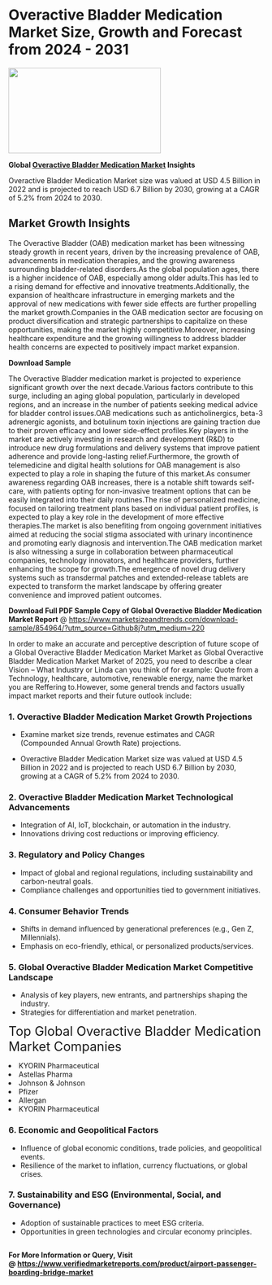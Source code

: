 <H1>Overactive Bladder Medication Market Size, Growth and Forecast from 2024 - 2031</H1><img class="aligncenter size-medium wp-image-584254" src="https://thirdeyenews.in/wp-content/uploads/2024/09/Global-Market-Research-300x168.jpeg" alt="" width="300" height="168" /><p><strong>Global&nbsp;<a href="https://www.marketsizeandtrends.com/download-sample/854964/?utm_source=Github8j?utm_medium=220">Overactive Bladder Medication Market</a> Insights</strong></p><p>Overactive Bladder Medication Market size was valued at USD 4.5 Billion in 2022 and is projected to reach USD 6.7 Billion by 2030, growing at a CAGR of 5.2% from 2024 to 2030.</p><p><h2>Market Growth Insights</h2> <p>The Overactive Bladder (OAB) medication market has been witnessing steady growth in recent years, driven by the increasing prevalence of OAB, advancements in medication therapies, and the growing awareness surrounding bladder-related disorders.As the global population ages, there is a higher incidence of OAB, especially among older adults.This has led to a rising demand for effective and innovative treatments.Additionally, the expansion of healthcare infrastructure in emerging markets and the approval of new medications with fewer side effects are further propelling the market growth.Companies in the OAB medication sector are focusing on product diversification and strategic partnerships to capitalize on these opportunities, making the market highly competitive.Moreover, increasing healthcare expenditure and the growing willingness to address bladder health concerns are expected to positively impact market expansion.</p> <p><strong>Download Sample</strong></p> <p>The Overactive Bladder medication market is projected to experience significant growth over the next decade.Various factors contribute to this surge, including an aging global population, particularly in developed regions, and an increase in the number of patients seeking medical advice for bladder control issues.OAB medications such as anticholinergics, beta-3 adrenergic agonists, and botulinum toxin injections are gaining traction due to their proven efficacy and lower side-effect profiles.Key players in the market are actively investing in research and development (R&D) to introduce new drug formulations and delivery systems that improve patient adherence and provide long-lasting relief.Furthermore, the growth of telemedicine and digital health solutions for OAB management is also expected to play a role in shaping the future of this market.As consumer awareness regarding OAB increases, there is a notable shift towards self-care, with patients opting for non-invasive treatment options that can be easily integrated into their daily routines.The rise of personalized medicine, focused on tailoring treatment plans based on individual patient profiles, is expected to play a key role in the development of more effective therapies.The market is also benefiting from ongoing government initiatives aimed at reducing the social stigma associated with urinary incontinence and promoting early diagnosis and intervention.The OAB medication market is also witnessing a surge in collaboration between pharmaceutical companies, technology innovators, and healthcare providers, further enhancing the scope for growth.The emergence of novel drug delivery systems such as transdermal patches and extended-release tablets are expected to transform the market landscape by offering greater convenience and improved patient outcomes.<p><span class=""><strong>Download Full PDF Sample Copy of Global Overactive Bladder Medication Market Report</strong> @ <a href="https://www.marketsizeandtrends.com/download-sample/854964/?utm_source=Github8j?utm_medium=220" target="_blank">https://www.marketsizeandtrends.com/download-sample/854964/?utm_source=Github8j?utm_medium=220</a></span></p><p>In order to make an accurate and perceptive description of future scope of a Global&nbsp;Overactive Bladder Medication Market Market as Global&nbsp;Overactive Bladder Medication Market Market of 2025, you need to describe a clear Vision &ndash; What Industry or Linda can you think of for example: Quote from a Technology, healthcare, automotive, renewable energy, name the market you are Reffering to.However, some general trends and factors usually impact market reports and their future outlook include:</p><h3>1.&nbsp;<strong>Overactive Bladder Medication Market Growth Projections</strong></h3><ul><li>Examine market size trends, revenue estimates and CAGR (Compounded Annual Growth Rate) projections.</li><li><p>Overactive Bladder Medication Market size was valued at USD 4.5 Billion in 2022 and is projected to reach USD 6.7 Billion by 2030, growing at a CAGR of 5.2% from 2024 to 2030.</p></li></ul><h3>2.&nbsp;<strong>Overactive Bladder Medication Market Technological Advancements</strong></h3><ul><li>Integration of AI, IoT, blockchain, or automation in the industry.</li><li>Innovations driving cost reductions or improving efficiency.</li></ul><h3>3.&nbsp;<strong>Regulatory and Policy Changes</strong></h3><ul><li>Impact of global and regional regulations, including sustainability and carbon-neutral goals.</li><li>Compliance challenges and opportunities tied to government initiatives.</li></ul><h3>4.&nbsp;<strong>Consumer Behavior Trends</strong></h3><ul><li>Shifts in demand influenced by generational preferences (e.g., Gen Z, Millennials).</li><li>Emphasis on eco-friendly, ethical, or personalized products/services.</li></ul><h3>5.&nbsp;<strong>Global Overactive Bladder Medication Market Competitive Landscape</strong></h3><ul><li>Analysis of key players, new entrants, and partnerships shaping the industry.</li><li>Strategies for differentiation and market penetration.</li></ul><p data-pm-slice="1 1 []"><span style="color: inherit; font-family: inherit; font-size: 25px;">Top Global Overactive Bladder Medication Market Companies</span></p><div class="" data-test-id=""><p><li>KYORIN Pharmaceutical</li><li> Astellas Pharma</li><li> Johnson & Johnson</li><li> Pfizer</li><li> Allergan</li><li> KYORIN Pharmaceutical</li></p></div><h3>6.&nbsp;<strong>Economic and Geopolitical Factors</strong></h3><ul><li>Influence of global economic conditions, trade policies, and geopolitical events.</li><li>Resilience of the market to inflation, currency fluctuations, or global crises.</li></ul><h3>7.&nbsp;<strong>Sustainability and ESG (Environmental, Social, and Governance)</strong></h3><ul><li>Adoption of sustainable practices to meet ESG criteria.</li><li>Opportunities in green technologies and circular economy principles.</li></ul><h2><strong style="font-size: 14px;">For More Information or Query, Visit @&nbsp;</strong><a style="background-color: #ffffff; font-size: 14px;" href="https://www.marketsizeandtrends.com/report/overactive-bladder-medication-market/" target="_blank">https://www.verifiedmarketreports.com/product/airport-passenger-boarding-bridge-market</a></h2>
